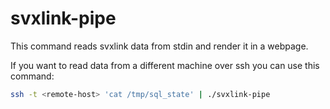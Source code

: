 # svxlink-pipe

This command reads svxlink data from stdin and render it in a webpage.

If you want to read data from a different machine over ssh you can use this command:
```bash
ssh -t <remote-host> 'cat /tmp/sql_state' | ./svxlink-pipe
```
